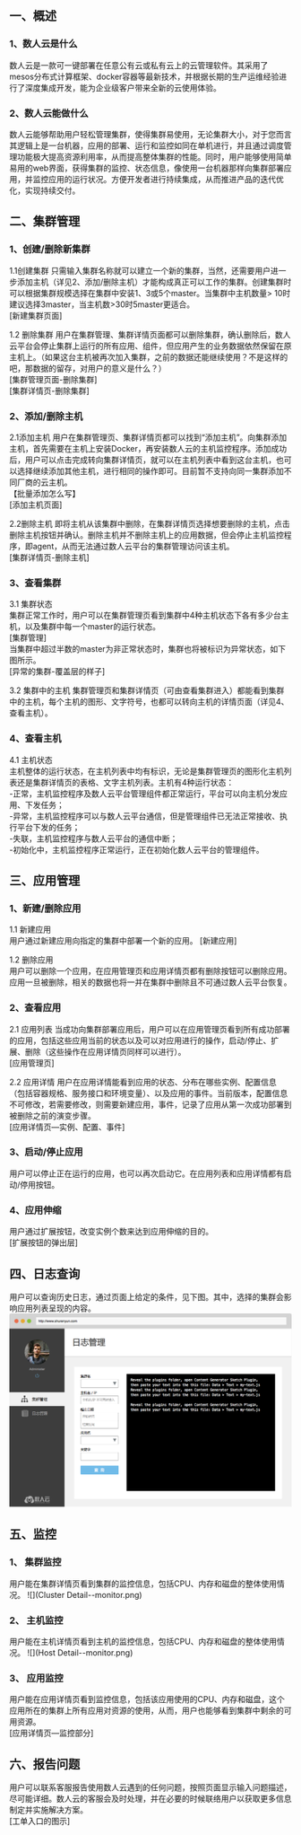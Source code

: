 ##  一、概述




### 1、数人云是什么 

  
数人云是一款可一键部署在任意公有云或私有云上的云管理软件。其采用了mesos分布式计算框架、docker容器等最新技术，并根据长期的生产运维经验进行了深度集成开发，能为企业级客户带来全新的云使用体验。    

### 2、数人云能做什么 

    
数人云能够帮助用户轻松管理集群，使得集群易使用，无论集群大小，对于您而言其逻辑上是一台机器，应用的部署、运行和监控如同在单机进行，并且通过调度管理功能极大提高资源利用率，从而提高整体集群的性能。同时，用户能够使用简单易用的web界面，获得集群的监控、状态信息，像使用一台机器那样向集群部署应用，并监控应用的运行状况。方便开发者进行持续集成，从而推进产品的迭代优化，实现持续交付。    
   
## 二、集群管理



### 1、创建/删除新集群 

  
1.1创建集群
只需输入集群名称就可以建立一个新的集群，当然，还需要用户进一步添加主机（详见2、添加/删除主机）才能构成真正可以工作的集群。创建集群时可以根据集群规模选择在集群中安装1、3或5个master。当集群中主机数量> 10时建议选择3master，当主机数>30时5master更适合。   
[新建集群页面]     


1.2 删除集群
用户在集群管理、集群详情页面都可以删除集群，确认删除后，数人云平台会停止集群上运行的所有应用、组件，但应用产生的业务数据依然保留在原主机上。（如果这台主机被再次加入集群，之前的数据还能继续使用？不是这样的吧，那数据的留存，对用户的意义是什么？）   
[集群管理页面-删除集群]   
[集群详情页-删除集群]   


### 2、添加/删除主机

     
2.1添加主机
用户在集群管理页、集群详情页都可以找到“添加主机”。向集群添加主机，首先需要在主机上安装Docker，再安装数人云的主机监控程序。添加成功后，用户可以点击完成转向集群详情页，就可以在主机列表中看到这台主机，也可以选择继续添加其他主机，进行相同的操作即可。目前暂不支持向同一集群添加不同厂商的云主机。     
【批量添加怎么写】     
[添加主机页面]     

2.2删除主机
即将主机从该集群中删除，在集群详情页选择想要删除的主机，点击删除主机按钮并确认。删除主机并不删除主机上的应用数据，但会停止主机监控程序，即agent，从而无法通过数人云平台的集群管理访问该主机。     
[集群详情页-删除主机]     


### 3、查看集群 

    
3.1 集群状态     
集群正常工作时，用户可以在集群管理页看到集群中4种主机状态下各有多少台主机，以及集群中每一个master的运行状态。     
[集群管理]    
当集群中超过半数的master为非正常状态时，集群也将被标识为异常状态，如下图所示。     
[异常的集群-覆盖层的样子]     

3.2 集群中的主机
集群管理页和集群详情页（可由查看集群进入）都能看到集群中的主机，每个主机的图形、文字符号，也都可以转向主机的详情页面（详见4、查看主机）。     


### 4、查看主机

     
4.1 主机状态      
主机整体的运行状态，在主机列表中均有标识，无论是集群管理页的图形化主机列表还是集群详情页的表格、文字主机列表。主机有4种运行状态：    
-正常，主机监控程序及数人云平台管理组件都正常运行，平台可以向主机分发应用、下发任务；    
-异常，主机监控程序可以与数人云平台通信，但是管理组件已无法正常接收、执行平台下发的任务；    
-失联，主机监控程序与数人云平台的通信中断；    
-初始化中，主机监控程序正常运行，正在初始化数人云平台的管理组件。    


## 三、应用管理


### 1、新建/删除应用 

  
1.1 新建应用     
用户通过新建应用向指定的集群中部署一个新的应用。
[新建应用]

1.2 删除应用     
用户可以删除一个应用，在应用管理页和应用详情页都有删除按钮可以删除应用。应用一旦被删除，相关的数据也将一并在集群中删除且不可通过数人云平台恢复。     
 

### 2、查看应用 

  
2.1 应用列表
当成功向集群部署应用后，用户可以在应用管理页看到所有成功部署的应用，包括这些应用当前的状态以及可以对应用进行的操作，启动/停止、扩展、删除（这些操作在应用详情页同样可以进行）。   
[应用管理页]


2.2 应用详情
用户在应用详情能看到应用的状态、分布在哪些实例、配置信息（包括容器规格、服务接口和环境变量）、以及应用的事件。当前版本，配置信息不可修改，若需要修改，则需要新建应用，事件，记录了应用从第一次成功部署到被删除之前的演变步骤。   
[应用详情页—实例、配置、事件]   


### 3、启动/停止应用


用户可以停止正在运行的应用，也可以再次启动它。在应用列表和应用详情都有启动/停用按钮。


### 4、应用伸缩


用户通过扩展按钮，改变实例个数来达到应用伸缩的目的。   
[扩展按钮的弹出层]

## 四、日志查询


用户可以查询历史日志，通过页面上给定的条件，见下图。其中，选择的集群会影响应用列表呈现的内容。   
![](Log.png)


## 五、监控


### 1、 集群监控


用户能在集群详情页看到集群的监控信息，包括CPU、内存和磁盘的整体使用情况。
![](Cluster Detail--monitor.png)


### 2、 主机监控


用户能在主机详情页看到主机的监控信息，包括CPU、内存和磁盘的整体使用情况。
![](Host Detail--monitor.png)



### 3、 应用监控


用户能在应用详情页看到监控信息，包括该应用使用的CPU、内存和磁盘，这个应用所在的集群上所有应用对资源的使用，从而，用户也能够看到集群中剩余的可用资源。   
[应用详情页—监控部分]

## 六、报告问题


用户可以联系客服报告使用数人云遇到的任何问题，按照页面显示输入问题描述，尽可能详细。数人云的客服会及时处理，并在必要的时候联络用户以获取更多信息制定并实施解决方案。   
[工单入口的图示]
